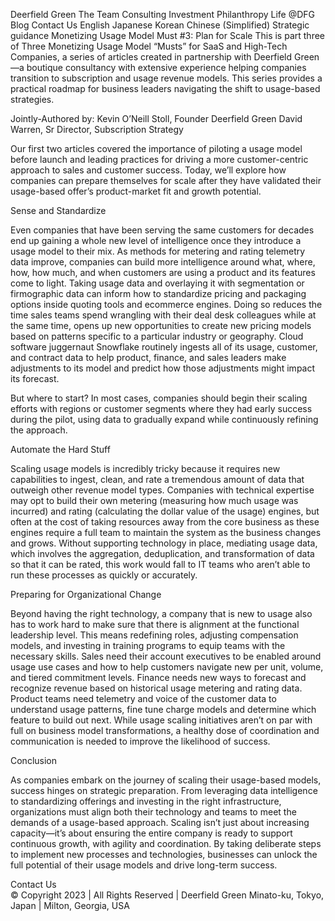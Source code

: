 
Deerfield Green
The Team
Consulting
Investment
Philanthropy
Life @DFG
Blog
Contact Us
English
Japanese
Korean
Chinese (Simplified)
Strategic guidance
Monetizing Usage Model Must #3: Plan for Scale
This is part three of Three Monetizing Usage Model “Musts” for SaaS and High-Tech Companies, a series of articles created in partnership with Deerfield Green—a boutique consultancy with extensive experience helping companies transition to subscription and usage revenue models. This series provides a practical roadmap for business leaders navigating the shift to usage-based strategies.

Jointly-Authored by:
Kevin O’Neill Stoll, Founder Deerfield Green
David Warren, Sr Director, Subscription Strategy

Our first two articles covered the importance of piloting a usage model before launch and leading practices for driving a more customer-centric approach to sales and customer success.  Today, we’ll explore how companies can prepare themselves for scale after they have validated their usage-based offer’s product-market fit and growth potential.

Sense and Standardize

Even companies that have been serving the same customers for decades end up gaining a whole new level of intelligence once they introduce a usage model to their mix. As methods for metering and rating telemetry data improve, companies can build more intelligence around what, where, how, how much, and when customers are using a product and its features come to light. Taking usage data and overlaying it with segmentation or firmographic data can inform how to standardize pricing and packaging options inside quoting tools and ecommerce engines. Doing so reduces the time sales teams spend wrangling with their deal desk colleagues while at the same time, opens up new opportunities to create new pricing models based on patterns specific to a particular industry or geography. Cloud software juggernaut Snowflake routinely ingests all of its usage, customer, and contract data to help product, finance, and sales leaders make adjustments to its model and predict how those adjustments might impact its forecast. 

But where to start? In most cases, companies should begin their scaling efforts with regions or customer segments where they had early success during the pilot, using data to gradually expand while continuously refining the approach. 

Automate the Hard Stuff

Scaling usage models is incredibly tricky because it requires new capabilities to ingest, clean, and rate a tremendous amount of data that outweigh other revenue model types. Companies with technical expertise may opt to build their own metering (measuring how much usage was incurred) and rating (calculating the dollar value of the usage) engines, but often at the cost of taking resources away from the core business as these engines require a full team to maintain the system as the business changes and grows. Without supporting technology in place, mediating usage data, which involves the aggregation, deduplication, and transformation of data so that it can be rated, this work would fall to IT teams who aren’t able to run these processes as quickly or accurately. 

Preparing for Organizational Change 

Beyond having the right technology, a company that is new to usage also has to work hard to make sure that there is alignment at the functional leadership level. This means redefining roles, adjusting compensation models, and investing in training programs to equip teams with the necessary skills. Sales need their account executives to be enabled around usage use cases and how to help customers navigate new per unit, volume, and tiered commitment levels. Finance needs new ways to forecast and recognize revenue based on historical usage metering and rating data. Product teams need telemetry and voice of the customer data to understand usage patterns, fine tune charge models and determine which feature to build out next. While usage scaling initiatives aren’t on par with full on business model transformations, a healthy dose of coordination and communication is needed to improve the likelihood of success. 

Conclusion

As companies embark on the journey of scaling their usage-based models, success hinges on strategic preparation. From leveraging data intelligence to standardizing offerings and investing in the right infrastructure, organizations must align both their technology and teams to meet the demands of a usage-based approach. Scaling isn’t just about increasing capacity—it’s about ensuring the entire company is ready to support continuous growth, with agility and coordination. By taking deliberate steps to implement new processes and technologies, businesses can unlock the full potential of their usage models and drive long-term success.


Contact Us    
© Copyright 2023 | All Rights Reserved | Deerfield Green
Minato-ku, Tokyo, Japan | Milton, Georgia, USA